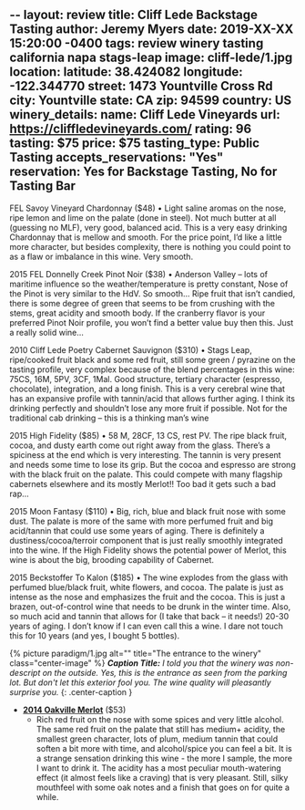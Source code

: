 --
layout: review
title: Cliff Lede Backstage Tasting
author: Jeremy Myers
date:   2019-XX-XX 15:20:00 -0400
tags: review winery tasting california napa stags-leap
image: cliff-lede/1.jpg
location:
  latitude: 38.424082
  longitude: -122.344770
  street: 1473 Yountville Cross Rd
  city: Yountville
  state: CA
  zip: 94599
  country: US
winery_details:
  name: Cliff Lede Vineyards
  url: https://cliffledevineyards.com/
  rating: 96
  tasting: $75
  price: $75
  tasting_type: Public Tasting
  accepts_reservations: "Yes"
  reservation: Yes for Backstage Tasting, No for Tasting Bar
---
FEL Savoy Vineyard Chardonnay ($48)
•	Light saline aromas on the nose, ripe lemon and lime on the palate (done in steel).  Not much butter at all (guessing no MLF), very good, balanced acid.  This is a very easy drinking Chardonnay that is mellow and smooth.  For the price point, I’d like a little more character, but besides complexity, there is nothing you could point to as a flaw or imbalance in this wine.  Very smooth.  

2015 FEL Donnelly Creek Pinot Noir ($38)
•	Anderson Valley – lots of maritime influence so the weather/temperature is pretty constant, Nose of the Pinot is very similar to the HdV.  So smooth…  Ripe fruit that isn’t candied, there is some degree of green that seems to be from crushing with the stems, great acidity and smooth body.  If the cranberry flavor is your preferred Pinot Noir profile, you won’t find a better value buy then this.  Just a really solid wine…

2010 Cliff Lede Poetry Cabernet Sauvignon ($310)
•	Stags Leap, ripe/cooked fruit black and some red fruit, still some green / pyrazine on the tasting profile, very complex because of the blend percentages in this wine: 75CS, 16M, 5PV, 3CF, 1Mal.  Good structure, tertiary character (espresso, chocolate), integration, and a long finish.  This is a very cerebral wine that has an expansive profile with tannin/acid that allows further aging.  I think its drinking perfectly and shouldn’t lose any more fruit if possible.  Not for the traditional cab drinking – this is a thinking man’s wine

2015 High Fidelity ($85)
•	58 M, 28CF, 13 CS, rest PV.  The ripe black fruit, cocoa, and dusty earth come out right away from the glass.  There’s a spiciness at the end which is very interesting.  The tannin is very present and needs some time to lose its grip.  But the cocoa and espresso are strong with the black fruit on the palate.  This could compete with many flagship cabernets elsewhere and its mostly Merlot!!  Too bad it gets such a bad rap…  

2015 Moon Fantasy ($110)
•	Big, rich, blue and black fruit nose with some dust.  The palate is more of the same with more perfumed fruit and big acid/tannin that could use some years of aging.  There is definitely a dustiness/cocoa/terroir component that is just really smoothly integrated into the wine.  If the High Fidelity shows the potential power of Merlot, this wine is about the big, brooding capability of Cabernet.  

2015 Beckstoffer To Kalon ($185)
•	The wine explodes from the glass with perfumed blue/black fruit, white flowers, and cocoa.  The palate is just as intense as the nose and emphasizes the fruit and the cocoa.  This is just a brazen, out-of-control wine that needs to be drunk in the winter time.  Also, so much acid and tannin that allows for (I take that back – it needs!) 20-30 years of aging.  I don’t know if I can even call this a wine.  I dare not touch this for 10 years (and yes, I bought 5 bottles).  


{% picture paradigm/1.jpg alt="" title="The entrance to the winery" class="center-image" %}
***Caption Title:*** *I told you that the winery was non-descript on the outside.  Yes, this is the entrance as seen from the parking lot.  But don't let this exterior fool you.  The wine quality will pleasantly surprise you.*
{: .center-caption }

* [**2014 Oakville Merlot**](https://store.paradigmwinery.com/product/2014-Merlot) ($53)
  * Rich red fruit on the nose with some spices and very little alcohol.  The same red fruit on the palate that still has medium+ acidity, the smallest green character, lots of plum, medium tannin that could soften a bit more with time, and alcohol/spice you can feel a bit.  It is a strange sensation drinking this wine - the more I sample, the more I want to drink it.  The acidity has a most peculiar mouth-watering effect (it almost feels like a craving) that is very pleasant.  Still, silky mouthfeel with some oak notes and a finish that goes on for quite a while.  
